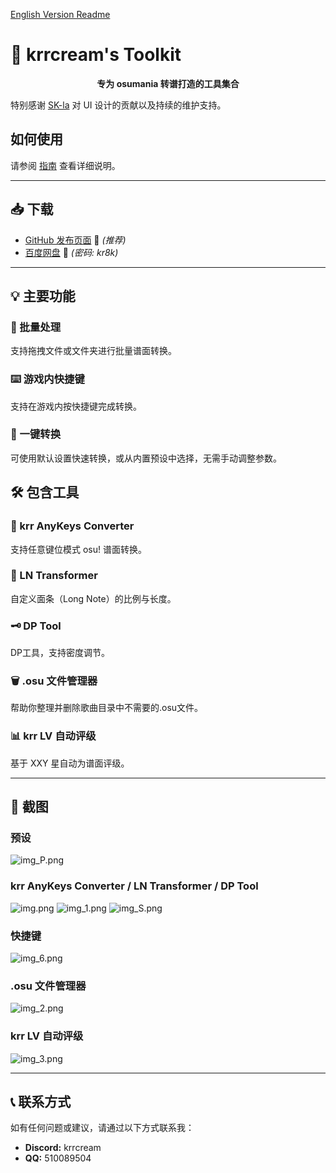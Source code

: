﻿[English Version Readme](../readme.md)

# 🎵 krrcream's Toolkit

<p align="center">
  <b>专为 osumania 转谱打造的工具集合</b>
</p>

特别感谢 [SK-la](https://github.com/SK-la) 对 UI 设计的贡献以及持续的维护支持。

## 如何使用

请参阅 [指南](doc/guide.md) 查看详细说明。

---

## 📥 下载

- [GitHub 发布页面](https://github.com/krrcream/krrcream-Toolkit/releases) 🚀 *(推荐)*
- [百度网盘](https://pan.baidu.com/s/1VBhS-RCG402KkjoX9obQNw?from=init&pwd=kr8k) 🔗 *(密码: kr8k)*

---

## 💡 主要功能

### 📁 批量处理

支持拖拽文件或文件夹进行批量谱面转换。

### ⌨️ 游戏内快捷键

支持在游戏内按快捷键完成转换。

### 🔄 一键转换

可使用默认设置快速转换，或从内置预设中选择，无需手动调整参数。

## 🛠️ 包含工具

### 🎵 krr AnyKeys Converter

支持任意键位模式 osu! 谱面转换。

### 📝 LN Transformer

自定义面条（Long Note）的比例与长度。

### 🗝 DP Tool

DP工具，支持密度调节。

### 🗑️ .osu 文件管理器

帮助你整理并删除歌曲目录中不需要的.osu文件。

### 📊 krr LV 自动评级

基于 XXY 星自动为谱面评级。

---

## 📸 截图

### 预设

![img_P.png](../img/7.jpg)

### krr AnyKeys Converter / LN Transformer / DP Tool

![img.png](../img/1.jpg)
![img_1.png](../img/2.jpg)
![img_S.png](../img/3.jpg)

### 快捷键

![img_6.png](../img/6.jpg)

### .osu 文件管理器

![img_2.png](../img/4.jpg)

### krr LV 自动评级

![img_3.png](../img/5.jpg)

---

## 📞 联系方式

如有任何问题或建议，请通过以下方式联系我：

- **Discord:** krrcream
- **QQ:** 510089504
